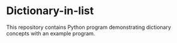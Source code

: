 # Dictionary-in-list
This repository contains Python program demonstrating dictionary concepts with an example program.
